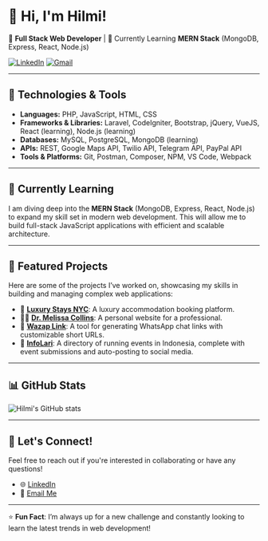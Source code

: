 # 👋 Hi, I'm Hilmi!

🚀 **Full Stack Web Developer** | 🌱 Currently Learning **MERN Stack** (MongoDB, Express, React, Node.js)

[![LinkedIn](https://img.shields.io/badge/-Hilmi_Hidayat-blue?style=flat-square&logo=Linkedin&logoColor=white&link=https://www.linkedin.com/in/hilmihidayat)](https://www.linkedin.com/in/hilmihidayat)
[![Gmail](https://img.shields.io/badge/-Contact_Me-red?style=flat-square&logo=Gmail&logoColor=white&link=mailto:hi@hilmihidayat.com)](mailto:hi@hilmihidayat.com)

---

## 🔧 Technologies & Tools
- **Languages:** PHP, JavaScript, HTML, CSS
- **Frameworks & Libraries:** Laravel, CodeIgniter, Bootstrap, jQuery, VueJS, React (learning), Node.js (learning)
- **Databases:** MySQL, PostgreSQL, MongoDB (learning)
- **APIs:** REST, Google Maps API, Twilio API, Telegram API, PayPal API
- **Tools & Platforms:** Git, Postman, Composer, NPM, VS Code, Webpack

---

## 🌱 Currently Learning
I am diving deep into the **MERN Stack** (MongoDB, Express, React, Node.js) to expand my skill set in modern web development. This will allow me to build full-stack JavaScript applications with efficient and scalable architecture.

---

## 🚀 Featured Projects
Here are some of the projects I’ve worked on, showcasing my skills in building and managing complex web applications:

- 🏨 **[Luxury Stays NYC](https://luxurystays.nyc)**: A luxury accommodation booking platform.
- 👩‍⚕️ **[Dr. Melissa Collins](https://drmelissacollins.com)**: A personal website for a professional.
- 🚀 **[Wazap Link](https://wazap.link)**: A tool for generating WhatsApp chat links with customizable short URLs.
- 🏃 **[InfoLari](https://infolari.com)**: A directory of running events in Indonesia, complete with event submissions and auto-posting to social media.

---

## 📊 GitHub Stats

![Hilmi's GitHub stats](https://github-readme-stats.vercel.app/api?username=hilmihidyt&show_icons=true&theme=radical)

---

## 💬 Let's Connect!

Feel free to reach out if you're interested in collaborating or have any questions!

- 🌐 [LinkedIn](https://www.linkedin.com/in/hilmihidayat)
- 📧 [Email Me](mailto:hi@hilmihidayat.com)

---

⭐ **Fun Fact**: I’m always up for a new challenge and constantly looking to learn the latest trends in web development!
